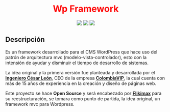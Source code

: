 <h1 align="center" style="color: red !important;">Wp Framework</h1>

<p align="center">
<a href="#"><img src="https://flikimax.com//wp-content/uploads/wp-fw/wp-fw-download.svg" /></a> <a href="#"><img src="https://flikimax.com//wp-content/uploads/wp-fw/wp-fw-last-version.svg" /></a> <a href="#"><img src="https://flikimax.com//wp-content/uploads/wp-fw/wp-fw-license.svg" /></a>
</p>

## Descripción

<p>Es un framework desarrollado para el CMS WordPress que hace uso del patrón de arquitectura mvc (modelo-vista-controlador), esto con la intensión de ayudar y disminuir el tiempo de desarrollo de sistemas.

La idea original y la primera versión fue planteada y desarrollada por el <strong><a href="https://www.linkedin.com/in/ingenieroleon">Ingeniero César León</a></strong>, CEO de la empresa <strong><a href="https://colombiavip.com">ColombiaVIP</a></strong>, la cual cuenta con más de 15 años de experiencia en la creación y diseño de páginas web.

Este proyecto se hace <strong>Open Source</strong> y será encabezado por <strong><a href="https://flikimax.com">Flikimax</a></strong> para su reestructuración, se tomara como punto de partida, la idea original, un framework mvc para Wordpress.</p>




